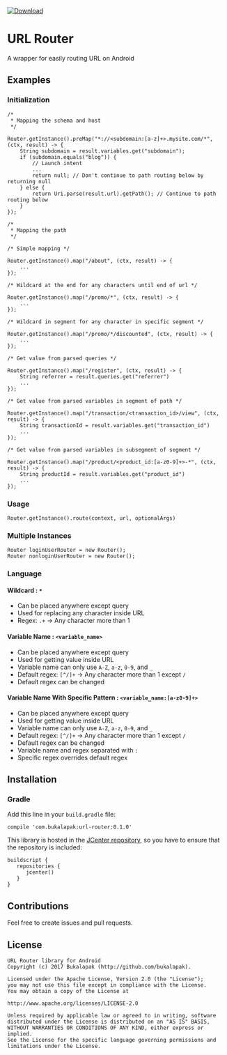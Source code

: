 [ ![Download](https://api.bintray.com/packages/mrhabibi/maven/url-router/images/download.svg) ](https://bintray.com/mrhabibi/maven/url-router/_latestVersion)

# URL Router
A wrapper for easily routing URL on Android

## Examples

### Initialization

```
/* 
 * Mapping the schema and host
 */
 
Router.getInstance().preMap("*://<subdomain:[a-z]+>.mysite.com/*", (ctx, result) -> {
    String subdomain = result.variables.get("subdomain");
    if (subdomain.equals("blog")) {
        // Launch intent
        ...
        return null; // Don't continue to path routing below by returning null
    } else {
        return Uri.parse(result.url).getPath(); // Continue to path routing below
    }
});

/* 
 * Mapping the path
 */

/* Simple mapping */

Router.getInstance().map("/about", (ctx, result) -> {
    ...
});

/* Wildcard at the end for any characters until end of url */

Router.getInstance().map("/promo/*", (ctx, result) -> {
    ...
});

/* Wildcard in segment for any character in specific segment */

Router.getInstance().map("/promo/*/discounted", (ctx, result) -> {
    ...
});

/* Get value from parsed queries */

Router.getInstance().map("/register", (ctx, result) -> {
    String referrer = result.queries.get("referrer")
    ...
});

/* Get value from parsed variables in segment of path */

Router.getInstance().map("/transaction/<transaction_id>/view", (ctx, result) -> {
    String transactionId = result.variables.get("transaction_id")
    ...
});

/* Get value from parsed variables in subsegment of segment */

Router.getInstance().map("/product/<product_id:[a-z0-9]+>-*", (ctx, result) -> {
    String productId = result.variables.get("product_id")
    ...
});
```

### Usage

```
Router.getInstance().route(context, url, optionalArgs)
```

### Multiple Instances

```
Router loginUserRouter = new Router();
Router nonloginUserRouter = new Router();
```

### Language

#### Wildcard : `*`
- Can be placed anywhere except query
- Used for replacing any character inside URL
- Regex: `.+` -> Any character more than 1

#### Variable Name : `<variable_name>`
- Can be placed anywhere except query
- Used for getting value inside URL
- Variable name can only use `A-Z`, `a-z`, `0-9`, and `_`
- Default regex: `[^/]+` -> Any character more than 1 except `/`
- Default regex can be changed

#### Variable Name With Specific Pattern : `<variable_name:[a-z0-9]+>`
- Can be placed anywhere except query
- Used for getting value inside URL
- Variable name can only use `A-Z`, `a-z`, `0-9`, and `_`
- Default regex: `[^/]+` -> Any character more than 1 except `/`
- Default regex can be changed
- Variable name and regex separated with `:`
- Specific regex overrides default regex

## Installation

### Gradle

Add this line in your `build.gradle` file:

```
compile 'com.bukalapak:url-router:0.1.0'
```

This library is hosted in the [JCenter repository](https://bintray.com/bukalapak/maven), so you have to ensure that the repository is included:

```
buildscript {
   repositories {
      jcenter()
   }
}
```

## Contributions

Feel free to create issues and pull requests.

## License

```
URL Router library for Android
Copyright (c) 2017 Bukalapak (http://github.com/bukalapak).

Licensed under the Apache License, Version 2.0 (the "License");
you may not use this file except in compliance with the License.
You may obtain a copy of the License at

http://www.apache.org/licenses/LICENSE-2.0

Unless required by applicable law or agreed to in writing, software
distributed under the License is distributed on an "AS IS" BASIS,
WITHOUT WARRANTIES OR CONDITIONS OF ANY KIND, either express or implied.
See the License for the specific language governing permissions and
limitations under the License.
```